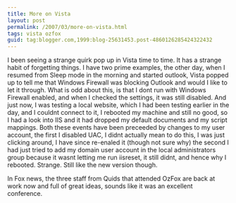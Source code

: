 ```yaml
---
title: More on Vista
layout: post
permalink: /2007/03/more-on-vista.html
tags: vista ozfox
guid: tag:blogger.com,1999:blog-25631453.post-4860126285424322432
---
```


I been seeing a strange quirk pop up in Vista time to time. It has a strange habit of forgetting things.
I have two prime examples, the other day, when I resumed from Sleep mode in the morning and started outlook, Vista popped up to tell me that Windows Firewall was blocking Outlook and would I like to let it through. What is odd about this, is that I dont run with Windows Firewall enabled, and when I checked the settings, it was still disabled.
And just now, I was testing a local website, which I had been testing earlier in the day, and I couldnt connect to it, I rebooted my machine and still no good, so I had a look into IIS and it had dropped my default documents and my script mappings.
Both these events have been preceeded by changes to my user account, the first I disabled UAC, I didnt actually mean to do this, I was just clicking around, I have since re-enaled it (though not sure why) the second I had just tried to add my domain user account in the local administrators group because it wasnt letting me run iisreset, it still didnt, and hence why I rebooted.
Strange.
Still like the new version though.

In Fox news, the three staff from Quids that attended OzFox are back at work now and full of great ideas, sounds like it was an excellent conference.
